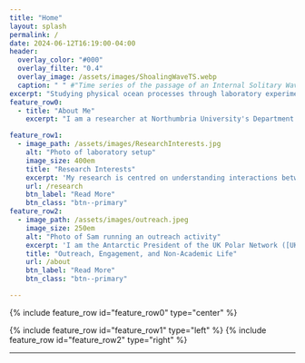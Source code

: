 ```yaml
---
title: "Home"
layout: splash
permalink: /
date: 2024-06-12T16:19:00-04:00
header:
  overlay_color: "#000"
  overlay_filter: "0.4"
  overlay_image: /assets/images/ShoalingWaveTS.webp
  caption: " " #"Time series of the passage of an Internal Solitary Wave"
excerpt: "Studying physical ocean processes through laboratory experiments and lab-scale simulations."
feature_row0:
  - title: "About Me"
    excerpt: "I am a researcher at Northumbria University's Department of Geography and Environmental Sciences. My work aims to understand the physical processes in the ocean, and how they interact with different elements of the earth system. My main focus is on the polar oceans, and I currently investigate the interactions between ice shelves ice and buoyant meltwater plumes using both laboratory experiments and numerical modelling to understand these complex processes."

feature_row1:
  - image_path: /assets/images/ResearchInterests.jpg
    alt: "Photo of laboratory setup"
    image_size: 400em
    title: "Research Interests"
    excerpt: 'My research is centred on understanding interactions between the cryosphere and oceans at a variety of scales. Currently, I am exploring ice shelf-ocean interactions through laboratory experiments. My PhD Project, "Experimental and Numerical Simulations of Boundary Effects on Internal Solitary Waves” examines how oceanic internal solitary waves (which travel along density interfaces within the water column, and act in a “solitary” manner) interact with sea ice, and underwater slopes. This was primarily conducted in a 7m long flume tank, and was complemented by numerical simulations. Understanding diapycnal mixing of fluids is crucial in these studies, and I have developed tools to better analyse these processes. '
    url: /research
    btn_label: "Read More"
    btn_class: "btn--primary"
feature_row2:
  - image_path: /assets/images/outreach.jpeg
    image_size: 250em
    alt: "Photo of Sam running an outreach activity"
    excerpt: 'I am the Antarctic President of the UK Polar Network ([UKPN](https://polarnetwork.org/)), where I organise training, networking, education and outreach opportunities to support the next generation of early career polar researchers. I also have outreach experience in delivering outreach sessions and managing larger projects as part of the ONE Planet Outreach project. In my spare time, I enjoy playing trombone with the Felling Band, a local second section brass band, and serve as charity trustee of the [UniBrass Foundation](https://www.unibrass.co.uk), supporting university level brass banding.'
    title: "Outreach, Engagement, and Non-Academic Life"
    url: /about
    btn_label: "Read More"
    btn_class: "btn--primary"

---
```


{% include feature_row id="feature_row0" type="center" %}

{% include feature_row id="feature_row1" type="left" %}
{% include feature_row id="feature_row2" type="right" %}

---

